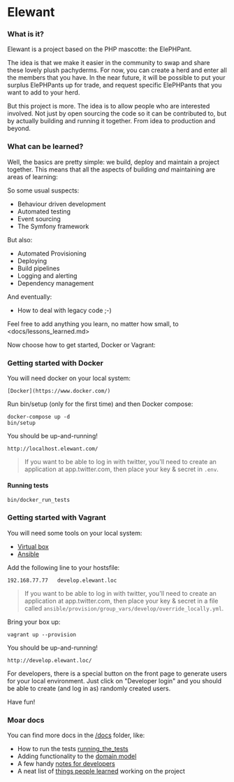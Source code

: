 # Elewant

### What is it?

Elewant is a project based on the PHP mascotte: the ElePHPant.

The idea is that we make it easier in the community to swap and share these lovely plush pachyderms.
For now, you can create a herd and enter all the members that you have. In the near future,
it will be possible to put your surplus ElePHPants up for trade, and request specific ElePHPants that
you want to add to your herd.

But this project is more. The idea is to allow people who are interested involved. Not just by open sourcing
the code so it can be contributed to, but by actually building and running it together. From idea to production
and beyond.

### What can be learned?

Well, the basics are pretty simple: we build, deploy and maintain a project together.
This means that all the aspects of building _and_ maintaining are areas of learning:

So some usual suspects:
- Behaviour driven development
- Automated testing
- Event sourcing
- The Symfony framework

But also:
- Automated Provisioning
- Deploying
- Build pipelines
- Logging and alerting
- Dependency management

And eventually:
- How to deal with legacy code ;-)

Feel free to add anything you learn, no matter how small, to <docs/lessons_learned.md>

Now choose how to get started, Docker or Vagrant:

### Getting started with Docker

You will need docker on your local system:

    [Docker](https://www.docker.com/)

Run bin/setup (only for the first time) and then Docker compose:

    docker-compose up -d
    bin/setup

You should be up-and-running!

    http://localhost.elewant.com/

> If you want to be able to log in with twitter, you'll need to create an application at app.twitter.com,
then place your key & secret in `.env`.

#### Running tests

    bin/docker_run_tests


### Getting started with Vagrant

You will need some tools on your local system:
- [Virtual box](https://www.virtualbox.org/)
- [Ansible](https://www.ansible.com/)

Add the following line to your hostsfile:

    192.168.77.77   develop.elewant.loc

> If you want to be able to log in with twitter, you'll need to create an application at app.twitter.com,
then place your key & secret in a file called `ansible/provision/group_vars/develop/override_locally.yml`.

Bring your box up:

    vagrant up --provision

You should be up-and-running!

    http://develop.elewant.loc/

For developers, there is a special button on the front page to generate users for your local environment.
Just click on "Developer login" and you should be able to create (and log in as) randomly created users.

Have fun!

### Moar docs

You can find more docs in the [/docs](/docs) folder, like:

- How to run the tests [running_the_tests](/docs/running_the_tests.md)
- Adding functionality to the [domain model](/docs/adding_functionality_to_the_model.md)
- A few handy [notes for developers](/docs/notes_for_developers.md)
- A neat list of [things people learned](/docs/lessons_learned.md) working on the project
